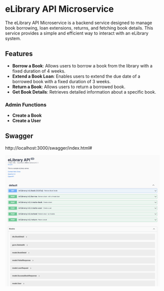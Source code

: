 # eLibrary API Microservice

The eLibrary API Microservice is a backend service designed to manage book borrowing, loan extensions, returns, and fetching book details. This service provides a simple and efficient way to interact with an eLibrary system.

## Features

- **Borrow a Book**: Allows users to borrow a book from the library with a fixed duration of 4 weeks.
- **Extend a Book Loan**: Enables users to extend the due date of a borrowed book with a fixed duration of 3 weeks.
- **Return a Book**: Allows users to return a borrowed book.
- **Get Book Details**: Retrieves detailed information about a specific book.

### Admin Functions
- **Create a Book**
- **Create a User**

## Swagger
http://localhost:3000/swagger/index.html#

![swagger.png](swagger.png)